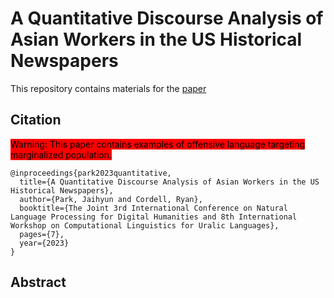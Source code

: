 # A Quantitative Discourse Analysis of Asian Workers in the US Historical Newspapers
This repository contains materials for the [paper](https://arxiv.org/abs/2402.02572)

## Citation

<mark style="background-color: red">
Warning: This paper contains examples of offensive language targeting marginalized population.
</mark>

```
@inproceedings{park2023quantitative,
  title={A Quantitative Discourse Analysis of Asian Workers in the US Historical Newspapers},
  author={Park, Jaihyun and Cordell, Ryan},
  booktitle={The Joint 3rd International Conference on Natural Language Processing for Digital Humanities and 8th International Workshop on Computational Linguistics for Uralic Languages},
  pages={7},
  year={2023}
}
```


## Abstract
